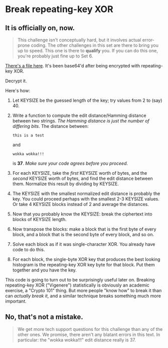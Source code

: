 # Break repeating-key XOR

## It is officially on, now.

> This challenge isn't conceptually hard, but it involves actual error-prone coding. The other challenges in this set
> are there to bring you up to speed. This one is there to **qualify** you. If you can do this one, you're probably just
> fine up to Set 6.

[There's a file here](6.txt). It's been base64'd after being encrypted with repeating-key XOR.

Decrypt it.

Here's how:

1. Let KEYSIZE be the guessed length of the key; try values from 2 to (say) 40.
2. Write a function to compute the edit distance/Hamming distance between two strings. _The Hamming distance is just the
   number of differing bits_. The distance between:

   ```text
   this is a test
   ```

   and

   ```text
   wokka wokka!!!
   ```

   is **37**. _Make sure your code agrees before you proceed_.
3. For each KEYSIZE, take the _first_ KEYSIZE worth of bytes, and the _second_ KEYSIZE worth of bytes, and find the edit
   distance between them. Normalize this result by dividing by KEYSIZE.
4. The KEYSIZE with the smallest normalized edit distance is probably the key. You could proceed perhaps with the
   smallest 2-3 KEYSIZE values. Or take 4 KEYSIZE blocks instead of 2 and average the distances.
5. Now that you probably know the KEYSIZE: break the ciphertext into blocks of KEYSIZE length.
6. Now transpose the blocks: make a block that is the first byte of every block, and a block that is the second byte of
   every block, and so on.
7. Solve each block as if it was single-character XOR. You already have code to do this.
8. For each block, the single-byte XOR key that produces the best looking histogram is the repeating-key XOR key byte
   for that block. Put them together and you have the key.

This code is going to turn out to be surprisingly useful later on. Breaking repeating-key XOR ("Vigenere")
statistically is obviously an academic exercise, a "Crypto 101" thing. But more people "know how" to break it than can
_actually break it_, and a similar technique breaks something much more important.

## No, that's not a mistake.

> We get more tech support questions for this challenge than any of the other ones. We promise, there aren't any blatant
> errors in this text. In particular: the "wokka wokka!!!" edit distance really is 37.
